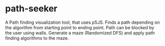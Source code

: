# path-seeker
A Path finding visualization tool, that uses  p5JS. Finds a path depending on the algorithm from starting point to ending point.  Path can be blocked by the user using walls.    Generate a maze (Randomized DFS) and apply path finding algorithms to the maze.
